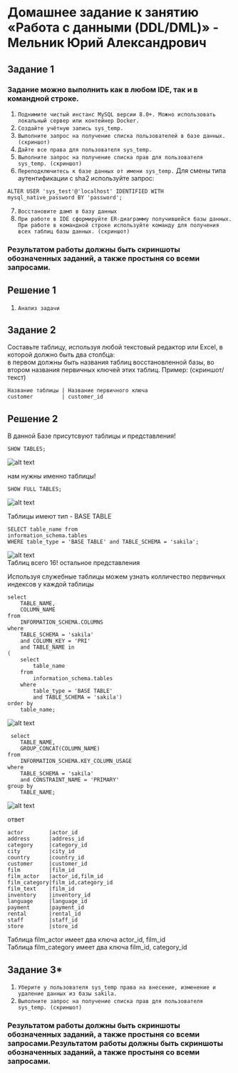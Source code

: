 # Домашнее задание к занятию «Работа с данными (DDL/DML)» - Мельник Юрий Александрович


## Задание 1

### Задание можно выполнить как в любом IDE, так и в командной строке.
 

1. `Поднимите чистый инстанс MySQL версии 8.0+. Можно использовать локальный сервер или контейнер Docker.`
2. `Создайте учётную запись sys_temp.`
3. `Выполните запрос на получение списка пользователей в базе данных. (скриншот)`
4. `Дайте все права для пользователя sys_temp.`
5. `Выполните запрос на получение списка прав для пользователя sys_temp. (скриншот)`
6. `Переподключитесь к базе данных от имени sys_temp.`
  Для смены типа аутентификации с sha2 используйте запрос:  
```
ALTER USER 'sys_test'@'localhost' IDENTIFIED WITH mysql_native_password BY 'password';
```
  
7. `Восстановите дамп в базу данных`
8. `При работе в IDE сформируйте ER-диаграмму получившейся базы данных. При работе в командной строке используйте команду для получения всех таблиц базы данных. (скриншот)`

### Результатом работы должны быть скриншоты обозначенных заданий, а также простыня со всеми запросами.

## Решение 1  
1. `Анализ задачи`  
 


## Задание 2

Составьте таблицу, используя любой текстовый редактор или Excel, в которой должно быть два столбца:  
 в первом должны быть названия таблиц восстановленной базы, во втором названия первичных ключей этих таблиц.
 Пример: (скриншот/текст)
 
```
Название таблицы | Название первичного ключа
customer         | customer_id
```

## Решение 2
В данной Базе присутсвуют таблицы и представления!  
```
SHOW TABLES;

```
 ![alt text](https://github.com/ysatii/DB-HW2/blob/main/img/image2.jpg)  
 
 
 нам нужны именно таблицы!  
```
SHOW FULL TABLES;
```
 ![alt text](https://github.com/ysatii/DB-HW2/blob/main/img/image2_1.jpg)  

Таблицы имеют тип - BASE TABLE  
```
SELECT table_name from
information_schema.tables 
WHERE table_type = 'BASE TABLE' and TABLE_SCHEMA = 'sakila';
```
 ![alt text](https://github.com/ysatii/DB-HW2/blob/main/img/image2_2.jpg)  
 Таблиц всего 16! остальное представления
 
 Используя служебные таблицы можем узнать колличество первичных индексов у каждой таблицы
```
select
	TABLE_NAME,
	COLUMN_NAME
from
	INFORMATION_SCHEMA.COLUMNS
where
	TABLE_SCHEMA = 'sakila'
	and COLUMN_KEY = 'PRI'
	and TABLE_NAME in 
(
	select
		table_name
	from
		information_schema.tables
	where
		table_type = 'BASE TABLE'
		and TABLE_SCHEMA = 'sakila')
order by
	table_name;
```
 ![alt text](https://github.com/ysatii/DB-HW2/blob/main/img/image2_3.jpg)  
 
```
 select
	TABLE_NAME,
	GROUP_CONCAT(COLUMN_NAME)
from
	INFORMATION_SCHEMA.KEY_COLUMN_USAGE
where
	TABLE_SCHEMA = 'sakila'
	and CONSTRAINT_NAME = 'PRIMARY'
group by
	TABLE_NAME;
```

 ![alt text](https://github.com/ysatii/DB-HW2/blob/main/img/image2_4.jpg)  
 
ответ  
```
actor        |actor_id                 
address      |address_id               
category     |category_id              
city         |city_id                  
country      |country_id               
customer     |customer_id              
film         |film_id                  
film_actor   |actor_id,film_id         
film_category|film_id,category_id      
film_text    |film_id                  
inventory    |inventory_id             
language     |language_id              
payment      |payment_id               
rental       |rental_id                
staff        |staff_id                 
store        |store_id                 
```
Таблица film_actor имеет два ключа actor_id, film_id  
Таблица film_category имеет два ключа film_id, category_id  


## Задание 3*
1. `Уберите у пользователя sys_temp права на внесение, изменение и удаление данных из базы sakila.`  
2. `Выполните запрос на получение списка прав для пользователя sys_temp. (скриншот)`

### Результатом работы должны быть скриншоты обозначенных заданий, а также простыня со всеми запросами.Результатом работы должны быть скриншоты обозначенных заданий, а также простыня со всеми запросами.
